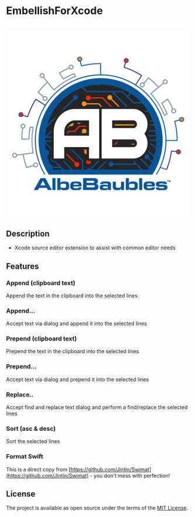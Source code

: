 # EmbellishForXcode
 
![](./iTunesArtwork.png)
=======


## Description
- Xcode source editor extension to assist with common editor needs


## Features


### Append (clipboard text) 
Append the text in the clipboard into the selected lines


### Append...  
Accept text via dialog and append it into the selected lines


### Prepend (clipboard text)
Prepend the text in the clipboard into the selected lines


### Prepend...
Accept text via dialog and prepend it into the selected lines

### Replace..
Accept find and replace text dialog and perform a find/replace the selected lines

### Sort (asc & desc)
Sort the selected lines


### Format Swift
This is a direct copy from [https://github.com/Jintin/Swimat](https://github.com/Jintin/Swimat) - you don't mess with perfection!

## License

The project is available as open source under the terms of the [MIT License](http://opensource.org/licenses/MIT).

